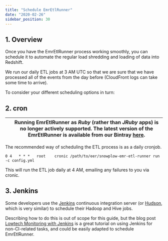 ```yaml
---
title: "Schedule EmrEtlRunner"
date: "2020-02-26"
sidebar_position: 30
---
```


## 1\. Overview

Once you have the EmrEtlRunner process working smoothly, you can schedule it to automate the regular load shredding and loading of data into Redshift.

We run our daily ETL jobs at 3 AM UTC so that we are sure that we have processed all of the events from the day before (CloudFront logs can take some time to arrive).

To consider your different scheduling options in turn:

## 2\. cron

|     | Running EmrEtlRunner as _Ruby_ (rather than _JRuby_ apps) is no longer actively supported. The latest version of the EmrEtlRunner is available from our Bintray [here](http://dl.bintray.com/snowplow/snowplow-generic/snowplow_emr_r91_stonehenge.zip). |
| --- | -------------------------------------------------------------------------------------------------------------------------------------------------------------------------------------------------------------------------------------------------------- |

The recommended way of scheduling the ETL process is as a daily cronjob.

```text
0 4   * * *   root    cronic /path/to/eer/snowplow-emr-etl-runner run -c config.yml
```

This will run the ETL job daily at 4 AM, emailing any failures to you via cronic.

## 3\. Jenkins

Some developers use the [Jenkins](http://jenkins-ci.org/) continuous integration server (or [Hudson](http://hudson-ci.org/), which is very similar) to schedule their Hadoop and Hive jobs.

Describing how to do this is out of scope for this guide, but the blog post [Lowtech Monitoring with Jenkins](http://blog.lusis.org/blog/2012/01/23/lowtech-monitoring-with-jenkins/) is a great tutorial on using Jenkins for non-CI-related tasks, and could be easily adapted to schedule EmrEtlRunner.

